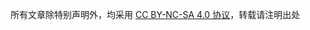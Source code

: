 所有文章除特别声明外，均采用 [CC BY-NC-SA 4.0 协议](https://creativecommons.org/licenses/by-nc-sa/4.0/deed.zh)，转载请注明出处

